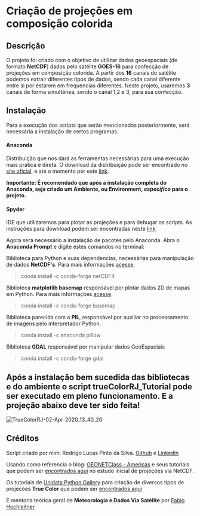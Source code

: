 # Criação de projeções em composição colorida

## Descrição
O projeto foi criado com o objetivo de utilizar dados geoespaciais (de formato **NetCDF**) dados pelo satélite **GOES-16** para confecção de projeções em composição colorida. A partir dos **16** canais do satélite podemos extrair diferentes tipos de dados, sendo cada canal diferente entre si por estarem em frequencias diferentes.
Neste projeto, usaremos **3** canais de forma simultânea, sendo o canal 1,2 e 3, para sua confecção.

## Instalação
Para a execução dos scripts que serão mencionados posteriormente, será necessária a instalação de certos programas.

#### Anaconda
Distribuição que nos dará as ferramentas necessárias para uma execução mais prática e direta.
O download da distribuição pode ser encontrado no [site oficial](https://www.anaconda.com), e até o momento por este [link](https://www.anaconda.com/distribution/#download-section).

**Importante: É recomendado que após a instalação completa do Anaconda, seja criado um Ambiente, ou Environment, _específico_ para o projeto.**
#### Spyder
IDE que utilizaremos para plotar as projeções e para debugar os scripts.
As instruções para download podem ser encontradas neste [link](https://docs.spyder-ide.org/installation.html).

Agora será necessário a instalação de pacotes pelo Anaconda. Abra o **Anaconda Prompt** e digite estes comandos no terminal:

Biblioteca para Python e suas dependencias, necessárias para manipulação de dados **NetCDF's**. Para mais informações [acesse](https://anaconda.org/anaconda/netcdf4).
> conda install -c conda-forge netCDF4

Biblioteca **matplotlib basemap** responsável por plotar dados 2D de mapas em Python. Para mais informações [acesse](https://matplotlib.org/basemap/index.html).
> conda install -c conda-forge basemap

Biblioteca parecida com a **PIL**, responsável por auxiliar no processamento de imagens pelo interpretador Python. 
> conda install -c anaconda pillow 

Biblioteca **GDAL** responsável por manipular dados GeoEspaciais
> conda install -c conda-forge gdal

## Após a instalação bem sucedida das bibliotecas e do ambiente o script trueColorRJ_Tutorial pode ser executado em pleno funcionamento. E a projeção abaixo deve ter sido feita!

![TrueColorRJ-02-Apr-2020_13_40_20](https://user-images.githubusercontent.com/56642493/89689233-56442c80-d8da-11ea-8df2-7e4c7990ada0.png)


## Créditos
Script criado por mim: Rodrigo Lucas Pinto da Silva. [Github](https://github.com/Rodrigo-lpds) e [Linkedin](https://www.linkedin.com/in/rodrigo-lucas-pinto-da-silva-3684a8179/)

Usando como referencia o blog: [GEONETClass - Americas](https://geonetcast.wordpress.com) e seus tutoriais que podem ser [encontrados aqui](https://geonetcast.wordpress.com/gnc-a-product-manipulation-tutorials/) no estudo inicial de projeções via NetCDF.

Os tutoriais de [Unidata Python Gallery](https://unidata.github.io/python-training/) para criação de diversos tipos de projecões **True Color** que podem ser [encontrados aqui](https://unidata.github.io/python-gallery/examples/mapping_GOES16_TrueColor.html)

E mentoria teórica geral de **Meteorologia e Dados Via Satélite** por [Fabio Hochleitner](https://www.linkedin.com/in/fabioh/) 
